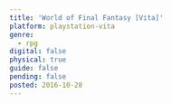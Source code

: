 ```yaml
---
title: 'World of Final Fantasy [Vita]'
platform: playstation-vita
genre:
  - rpg
digital: false
physical: true
guide: false
pending: false
posted: 2016-10-28
---
```

